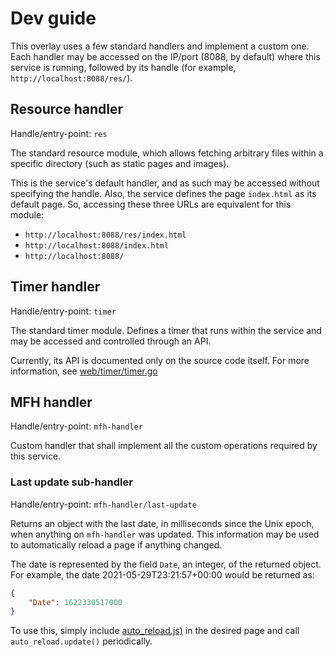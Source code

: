 # Dev guide

This overlay uses a few standard handlers and implement a custom one. Each handler may be accessed on the IP/port (8088, by default) where this service is running, followed by its handle (for example, `http://localhost:8088/res/`).

## Resource handler

Handle/entry-point: `res`

The standard resource module, which allows fetching arbitrary files within a specific directory (such as static pages and images).

This is the service's default handler, and as such may be accessed without specifying the handle. Also, the service defines the page `index.html` as its default page. So, accessing these three URLs are equivalent for this module:

* `http://localhost:8088/res/index.html`
* `http://localhost:8088/index.html`
* `http://localhost:8088/`

## Timer handler

Handle/entry-point: `timer`

The standard timer module. Defines a timer that runs within the service and may be accessed and controlled through an API.

Currently, its API is documented only on the source code itself. For more information, see [web/timer/timer.go](../../../web/timer/timer.go)

## MFH handler

Handle/entry-point: `mfh-handler`

Custom handler that shall implement all the custom operations required by this service.

### Last update sub-handler

Handle/entry-point: `mfh-handler/last-update`

Returns an object with the last date, in milliseconds since the Unix epoch, when anything on `mfh-handler` was updated. This information may be used to automatically reload a page if anything changed.

The date is represented by the field `Date`, an integer, of the returned object. For example, the date 2021-05-29T23:21:57+00:00 would be returned as:

```json
{
    "Date": 1622330517000
}
```

To use this, simply include [auto\_reload.js)](../res/script/auto_reload.js) in the desired page and call `auto_reload.update()` periodically.
